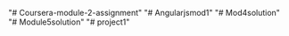 "# Coursera-module-2-assignment" 
"# Angularjsmod1" 
"# Mod4solution" 
"# Module5solution" 
"# project1" 

